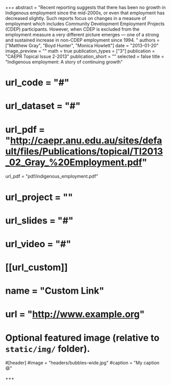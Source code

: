 +++
abstract = "Recent reporting suggests that there has been no growth in Indigenous employment since the mid-2000s, or even that employment has decreased slightly. Such reports focus on changes in a measure of employment which includes Community Development Employment Projects (CDEP) participants. However, when CDEP is excluded from the employment measure a very different picture emerges — one of a strong and sustained increase in non-CDEP employment since 1994. "
authors = ["Matthew Gray", "Boyd Hunter", "Monica Howlett"]
date = "2013-01-20"
image_preview = ""
math = true
publication_types = ["3"]
publication = "CAEPR Topical Issue 2-2013"
publication_short = ""
selected = false
title = "Indigenous employment: A story of continuing growth"
# url_code = "#"
# url_dataset = "#"
# url_pdf = "http://caepr.anu.edu.au/sites/default/files/Publications/topical/TI2013_02_Gray_%20Employment.pdf"
url_pdf = "pdf/indigenous_employment.pdf"
# url_project = ""
# url_slides = "#"
# url_video = "#"

# [[url_custom]]
# name = "Custom Link"
# url = "http://www.example.org"

# Optional featured image (relative to `static/img/` folder).
#[header]
#image = "headers/bubbles-wide.jpg"
#caption = "My caption :smile:"

+++
